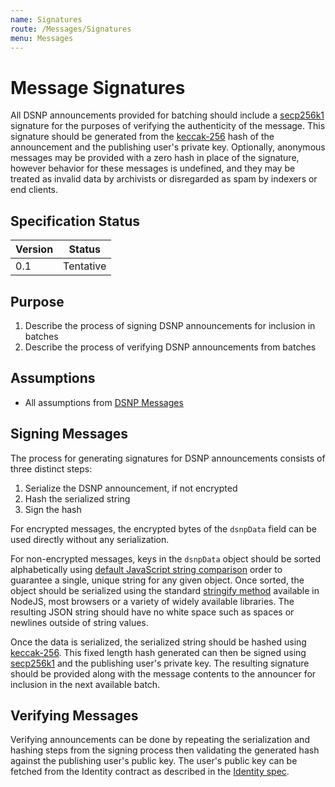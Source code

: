 ```yaml
---
name: Signatures
route: /Messages/Signatures
menu: Messages
---
```


# Message Signatures

All DSNP announcements provided for batching should include a [secp256k1](https://google.com/search?hl=en&q=secp256k1) signature for the purposes of verifying the authenticity of the message.
This signature should be generated from the [keccak-256](https://en.wikipedia.org/wiki/SHA-3) hash of the announcement and the publishing user's private key.
Optionally, anonymous messages may be provided with a zero hash in place of the signature, however behavior for these messages is undefined, and they may be treated as invalid data by archivists or disregarded as spam by indexers or end clients.

## Specification Status

| Version | Status |
---------- | ---------
| 0.1     | Tentative |

## Purpose
1. Describe the process of signing DSNP announcements for inclusion in batches
1. Describe the process of verifying DSNP announcements from batches

## Assumptions
* All assumptions from [DSNP Messages](/Messages/Overview)

## Signing Messages

The process for generating signatures for DSNP announcements consists of three distinct steps:

1. Serialize the DSNP announcement, if not encrypted
1. Hash the serialized string
1. Sign the hash

For encrypted messages, the encrypted bytes of the `dsnpData` field can be used directly without any serialization.

For non-encrypted messages, keys in the `dsnpData` object should be sorted alphabetically using [default JavaScript string comparison](https://developer.mozilla.org/en-US/docs/Web/JavaScript/Reference/Global_Objects/Intl/Collator) order to guarantee a single, unique string for any given object.
Once sorted, the object should be serialized using the standard [stringify method](https://developer.mozilla.org/en-US/docs/Web/JavaScript/Reference/Global_Objects/JSON/stringify) available in NodeJS, most browsers or a variety of widely available libraries.
The resulting JSON string should have no white space such as spaces or newlines outside of string values.

Once the data is serialized, the serialized string should be hashed using [keccak-256](https://en.wikipedia.org/wiki/SHA-3).
This fixed length hash generated can then be signed using [secp256k1](https://google.com/search?hl=en&q=secp256k1) and the publishing user's private key.
The resulting signature should be provided along with the message contents to the announcer for inclusion in the next available batch.

## Verifying Messages

Verifying announcements can be done by repeating the serialization and hashing steps from the signing process then validating the generated hash against the publishing user's public key.
The user's public key can be fetched from the Identity contract as described in the [Identity spec](/Identity/Overview).
